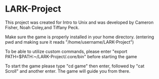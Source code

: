 # LARK-Project
This project was created for Intro to Unix and was developed by Cameron Fisher, Noah Coley,and Tiffany Peck.

Make sure the game is properly installed in your home directory. (entering pwd and making sure it reads "/home/username/LARK-Project")

To be able to utilize custom commands, please enter "export PATH=$PATH:~/LARK-Project/.core/bin" before starting the game

To start the game please type "cd game" then enter, followed by "cat Scroll" and another enter. The game will guide you from there.
